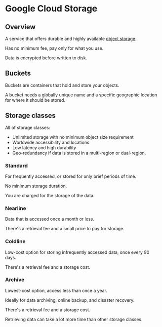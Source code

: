 # Google Cloud Storage

## Overview

A service that offers durable and highly available [object storage](../../aws/storage.md#object-storage).

Has no minimum fee, pay only for what you use. 

Data is encrypted before written to disk.


## Buckets

Buckets are containers that hold and store your objects.

A bucket needs a globally unique name and a specific geographic location for where it should be stored.


## Storage classes

All of storage classes:
- Unlimited storage with no minimum object size requirement
- Worldwide accessibility and locations
- Low latency and high durability
- Geo-redundancy if data is stored in a multi-region or dual-region.

### Standard

For frequently accessed, or stored for only brief periods of time.

No minimum storage duration.

You are charged for the storage of the data.

### Nearline

Data that is accessed once a month or less.

There's a retrieval fee and a small price to pay for storage.

### Coldline

Low-cost option for storing infrequently accessed data, once every 90 days.

There's a retrieval fee and a storage cost.

### Archive

Lowest-cost option, access less than once a year.

Ideally for data archiving, online backup, and disaster recovery.

There's a retrieval fee and a storage cost.

Retrieving data can take a lot more time than other storage classes.
